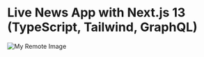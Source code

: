 # Live News App with Next.js 13 (TypeScript, Tailwind, GraphQL)

![My Remote Image](https://cdn.sanity.io/images/yh12hru8/production/069f001f7e6927e6ccae87ee32336199e162b370-1869x945.png)
